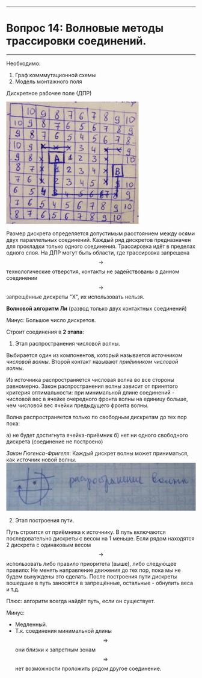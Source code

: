 ___
# Вопрос 14: Волновые методы трассировки соединений.
___

Необходимо:

  1. Граф комммутационной схемы
  2. Модель монтажного поля

Дискретное рабочее поле (ДПР)

![ДПР](../resources/imgs/14/1.png)

Размер дискрета определяется допустимым расстоянием между осями двух параллельных соединений. Каждый ряд дискретов предназначен для прокладки только одного соединения. Трассировка идёт в пределах одного слоя. На ДПР могут быть области, где трассировка запрещена $$ \rightarrow $$ технологические отверстия, контакты не  задействованы в данном соединении $$ \rightarrow $$ запрещённые дискреты "Х", их использовать нельзя.

**Волновой алгоритм Ли** (развод только двух контактных соединений)

Минус: Большое число дискретов.

Строит соединения в **2 этапа**:

1. Этап распространения числовой волны.

Выбирается один из компонентов, который называется *источником числовой волны*. Второй контакт называют *приёмником числовой волны*.

Из источника распространяется числовая волна во все стороны равномерно. Закон распространения волны зависит от принятого критерия оптимальности: при минимальной длине соединений - числовой вес в ячейке очередного фронта волны на единицу больше, чем числовой вес ячейки предыдущего фронта волны.

Волна распространяется только по свободным дискретам до тех пор пока:

  а) не будет достигнута ячейка-приёмник
  б) нет ни одного свободного дискрета (соединение не построено)


*Закон Гюгенса-Фригеля*: Каждый дискрет волны может приниматься, как источник новой волны.
![2](../resources/imgs/14/2.png)

2. Этап построения пути.

Путь строится от приёмника к источнику. В путь включаются последовательно дискреты с весом на 1 меньше. Если рядом находятся 2 дискрета с одинаковым весом $$ \rightarrow $$ использовать либо правило приоритета (выше), либо следующее правило: Не менять направление движения до тех пор, пока мы не будем вынуждены это сделать. После построения пути дискреты вошедшие в путь заносятся в запрещённые, остальные - обнулить веса и т.д.

Плюс: алгоритм всегда найдёт путь, если он существует.

Минус:
  - Медленный.
  - Т.к. соединения минимальной длины $$ \Rightarrow $$ они близки к запретным зонам $$ \Rightarrow $$ нет возможности проложить рядом другое соединение.
